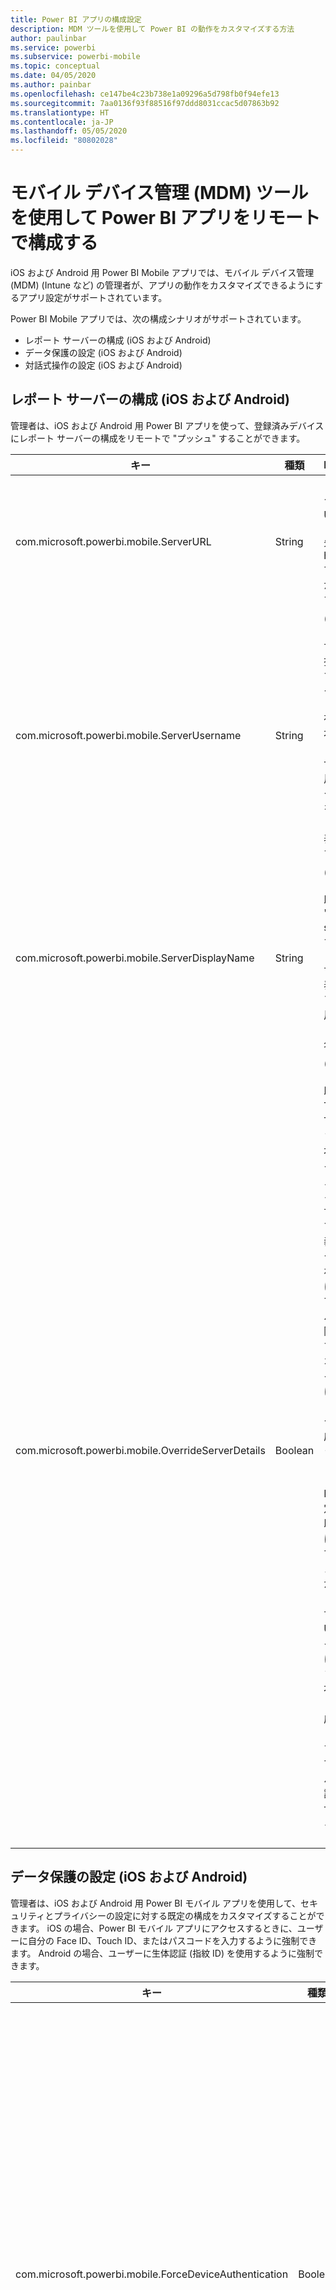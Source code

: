 ```yaml
---
title: Power BI アプリの構成設定
description: MDM ツールを使用して Power BI の動作をカスタマイズする方法
author: paulinbar
ms.service: powerbi
ms.subservice: powerbi-mobile
ms.topic: conceptual
ms.date: 04/05/2020
ms.author: painbar
ms.openlocfilehash: ce147be4c23b738e1a09296a5d798fb0f94efe13
ms.sourcegitcommit: 7aa0136f93f88516f97ddd8031ccac5d07863b92
ms.translationtype: HT
ms.contentlocale: ja-JP
ms.lasthandoff: 05/05/2020
ms.locfileid: "80802028"
---
```

# <a name="remotely-configure-power-bi-app-using-mobile-device-management-mdm-tool"></a>モバイル デバイス管理 (MDM) ツールを使用して Power BI アプリをリモートで構成する

iOS および Android 用 Power BI Mobile アプリでは、モバイル デバイス管理 (MDM) (Intune など) の管理者が、アプリの動作をカスタマイズできるようにするアプリ設定がサポートされています。

Power BI Mobile アプリでは、次の構成シナリオがサポートされています。

* レポート サーバーの構成 (iOS および Android)
* データ保護の設定 (iOS および Android)
* 対話式操作の設定 (iOS および Android)

## <a name="report-server-configuration-ios-and-android"></a>レポート サーバーの構成 (iOS および Android)

管理者は、iOS および Android 用 Power BI アプリを使って、登録済みデバイスにレポート サーバーの構成をリモートで "プッシュ" することができます。

| キー | 種類 | Description |
|---|---|---|
| com.microsoft.powerbi.mobile.ServerURL | String | レポート サーバー URL。<br><br>先頭は http/https である必要があります。|
| com.microsoft.powerbi.mobile.ServerUsername | String | (省略可能)<br><br>サーバーの接続に使用するユーザー名。<br><br>存在しない場合、アプリで、ユーザーに接続用のユーザー名の入力を求めるメッセージが表示されます。|
| com.microsoft.powerbi.mobile.ServerDisplayName | String | (省略可能)<br><br>既定値は "Report server" です<br><br>サーバーを表すためにアプリで使用されるフレンドリ名。 |
| com.microsoft.powerbi.mobile.OverrideServerDetails | Boolean | (省略可能)<br><br>既定値は True です。 True に設定されている場合、モバイル デバイスに既にあるレポート サーバーのすべての定義がオーバーライドされます。 既に構成されているサーバーは、削除されます。 また、オーバーライドを True に設定すると、ユーザーはその構成を削除できなくなります。<br><br>False に設定すると、既存の設定はそのままで、プッシュされた値が追加されます。 同じサーバー URL がモバイル アプリに既に構成されている場合、アプリはその構成をそのままにします。 アプリで同じサーバーへの再認証をユーザーに求めることはありません。 |

## <a name="data-protection-settings-ios-and-android"></a>データ保護の設定 (iOS および Android)

管理者は、iOS および Android 用 Power BI モバイル アプリを使用して、セキュリティとプライバシーの設定に対する既定の構成をカスタマイズすることができます。 iOS の場合、Power BI モバイル アプリにアクセスするときに、ユーザーに自分の Face ID、Touch ID、またはパスコードを入力するように強制できます。 Android の場合、ユーザーに生体認証 (指紋 ID) を使用するように強制できます。

| キー | 種類 | Description |
|---|---|---|
| com.microsoft.powerbi.mobile.ForceDeviceAuthentication | Boolean | 既定値は False です。 <br><br>デバイス上のアプリにアクセスするために、ユーザーに TouchID、FaceID (iOS)、指紋 ID (Android) などの生体認証を要求することができます。 必要に応じて、認証に加えて生体測定が使用されます。<br><br>アプリ保護ポリシーを使用している場合、Microsoft ではデュアル アクセスのプロンプトを防ぐために、この設定を無効にすることをお勧めします。 |

>[!NOTE]
>データ保護設定は、生体認証をサポートする Android デバイスにのみ適用されます。

## <a name="interaction-settings-ios-and-android"></a>対話式操作の設定 (iOS および Android)

iOS および Android 用 Power BI アプリでは、組織内のユーザー グループ全体で既定の対話式操作の設定を変更する必要があると判断された場合に、管理者が対話式操作の設定を構成することができます。

>[!NOTE]
>すべてのデバイス上ですべての対話式操作が現在サポートされているわけではありません。 デバイス全体での現在の利用可能状況を示したグラフについては、「[レポートの対話式操作の設定を構成する](mobile-app-interaction-settings.md)」をご覧ください。

| キー | 種類 | 値 | Description |
|---|---|---|---|
| com.microsoft.powerbi.mobile.ReportTapInteraction | String |  <nobr>single-tap</nobr><br><nobr>double-tap</nobr> | ビジュアル上でタップすることでデータ ポイントの選択も行うかどうかを構成します。 |
| com.microsoft.powerbi.mobile.EnableMultiSelect | Boolean |  <nobr>True</nobr> にします<br><nobr>False</nobr> | データ ポイント上でタップすることで、現在の選択内容を置き換えるか、または現在の選択内容に追加するかを構成します。 |
| com.microsoft.powerbi.mobile.RefreshAction | String |  <nobr>pull-to-refresh</nobr><br>選択します。 | ユーザーがレポートを更新するためにボタンを使用するか、引っ張って更新を使用する必要があるかを構成します。 |
| com.microsoft.powerbi.mobile.FooterAppearance | String |  docked<br>動的 | レポートのフッターをレポートの下部にドッキングするか、自動的に非表示にするかを構成します。 |

## <a name="deploying-app-configuration-settings"></a>アプリ構成設定を配置する

アプリ構成ポリシーを作成するために必要な手順を、次に示します。 構成ポリシーを作成したら、ユーザーのグループにその設定を割り当てることができます。

1. MDM ツールを接続します。
2. 新しいアプリ構成ポリシーを作成して名前を付けます。
3. このアプリ構成ポリシーを配布するユーザーを選択します。
4. ユーザーにプッシュする設定に対してキー値のペアを作成します。

管理者は、Intune ポータルを使用して、アプリ構成ポリシーによってこれらの設定を簡単に Power BI アプリに配置できます。 しかし、任意の MDM プロバイダーがサポートされています。 Intune を使用していない場合は、これらの設定を配置する方法について、ご利用の MDM のドキュメントを参照する必要があります。

## <a name="next-steps"></a>次のステップ

* [App Store](https://apps.apple.com/app/microsoft-power-bi/id929738808) と [Google Play](https://play.google.com/store/apps/details?id=com.microsoft.powerbim&amp;amp;clcid=0x409) から Power BI モバイル アプリを入手する
* Twitter で [@MSPowerBI をフォローする](https://twitter.com/MSPowerBI)
* [Power BI コミュニティの会話](https://community.powerbi.com/)に参加する
